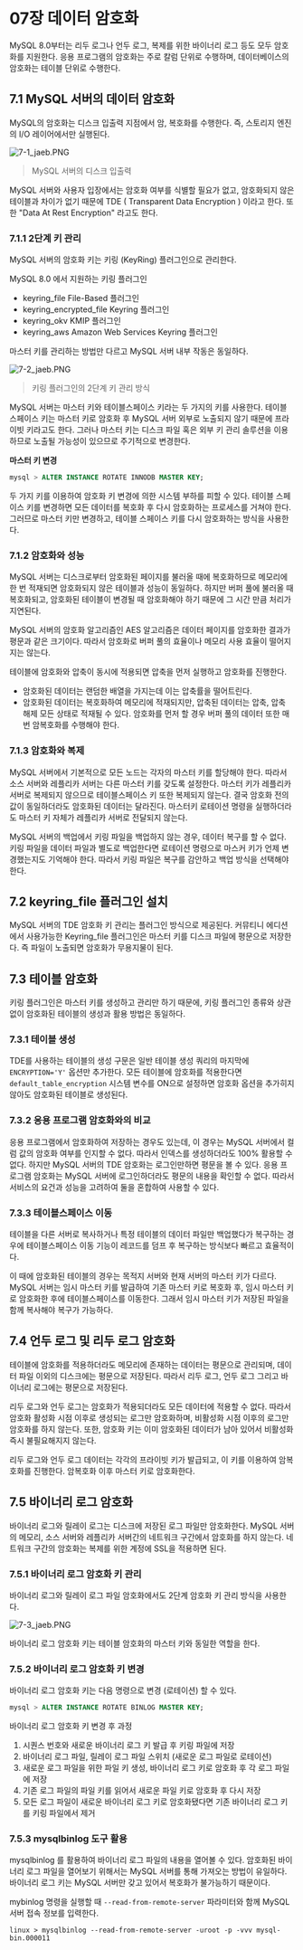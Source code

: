 # 07장 데이터 암호화
MySQL 8.0부터는 리두 로그나 언두 로그, 복제를 위한 바이너리 로그 등도 모두 암호화를 지원한다. 
응용 프로그램의 암호화는 주로 칼럼 단위로 수행하며, 데이터베이스의 암호화는 테이블 단위로 수행한다.

## 7.1 MySQL 서버의 데이터 암호화
MySQL의 암호화는 디스크 입출력 지점에서 암, 복호화를 수행한다. 즉, 스토리지 엔진의 I/O 레이어에서만 실행된다.

![7-1_jaeb.PNG](./images/7-1_jaeb.PNG)
> MySQL 서버의 디스크 입출력

MySQL 서버와 사용자 입장에서는 암호화 여부를 식별할 필요가 없고, 
암호화되지 않은 테이블과 차이가 없기 때문에 TDE ( Transparent Data Encryption ) 이라고 한다.
또한 "Data At Rest Encryption" 라고도 한다.

### 7.1.1 2단계 키 관리
MySQL 서버의 암호화 키는 키링 (KeyRing) 플러그인으로 관리한다.

MySQL 8.0 에서 지원하는 키링 플러그인
- keyring_file File-Based 플러그인
- keyring_encrypted_file Keyring 플러그인
- keyring_okv KMIP 플러그인
- keyring_aws Amazon Web Services Keyring 플러그인

마스터 키를 관리하는 방법만 다르고 MySQL 서버 내부 작동은 동일하다.

![7-2_jaeb.PNG](./images/7-2_jaeb.PNG)
> 키링 플러그인의 2단계 키 관리 방식

MySQL 서버는 마스터 키와 테이블스페이스 키라는 두 가지의 키를 사용한다. 
테이블 스페이스 키는 마스터 키로 암호화 후 MySQL 서버 외부로 노출되지 않기 때문에 프라이빗 키라고도 한다. 
그러나 마스터 키는 디스크 파일 혹은 외부 키 관리 솔루션을 이용하므로 노출될 가능성이 있으므로 주기적으로 변경한다. 

__마스터 키 변경__
```sql
mysql > ALTER INSTANCE ROTATE INNODB MASTER KEY;
```

두 가지 키를 이용하여 암호화 키 변경에 의한 시스템 부하를 피할 수 있다.
테이블 스페이스 키를 변경하면 모든 데이터를 복호화 후 다시 암호화하는 프로세스를 거쳐야 한다. 
그러므로 마스터 키만 변경하고, 테이블 스페이스 키를 다시 암호화하는 방식을 사용한다.

### 7.1.2 암호화와 성능
MySQL 서버는 디스크로부터 암호화된 페이지를 불러올 때에 복호화하므로 
메모리에 한 번 적재되면 암호화되지 않은 테이블과 성능이 동일하다. 
하지만 버퍼 풀에 불러올 때 복호화되고, 암호화된 테이블이 변경될 때 암호화해야 하기 때문에 그 시간 만큼 처리가 지연된다.

MySQL 서버의 암호화 알고리즘인 AES 알고리즘은 데이터 페이지를 암호화한 결과가 평문과 같은 크기이다.
따라서 암호화로 버퍼 풀의 효율이나 메모리 사용 효율이 떨어지지는 않는다.

테이블에 암호화와 압축이 동시에 적용되면 압축을 먼저 실행하고 암호화를 진행한다.
- 암호화된 데이터는 랜덤한 배열을 가지는데 이는 압축률을 떨어트린다.
- 암호화된 데이터는 복호화하여 메모리에 적재되지만, 압축된 데이터는 압축, 압축 해제 모든 상태로 적재될 수 있다. 
암호화를 먼저 할 경우 버퍼 풀의 데이터 또한 매번 암복호화를 수행해야 한다.

### 7.1.3 암호화와 복제
MySQL 서버에서 기본적으로 모든 노드는 각자의 마스터 키를 할당해야 한다. 
따라서 소스 서버와 레플리카 서버는 다른 마스터 키를 갖도록 설정한다. 
마스터 키가 레플리카 서버로 복제되지 않으므로 테이블스페이스 키 또한 복제되지 않는다. 
결국 암호화 전의 값이 동일하더라도 암호화된 데이터는 달라진다. 
마스터키 로테이션 명령을 실행하더라도 마스터 키 자체가 레플리카 서버로 전달되지 않는다.

MySQL 서버의 백업에서 키링 파일을 백업하지 않는 경우, 데이터 복구를 할 수 없다. 
키링 파일을 데이터 파일과 별도로 백업한다면 로테이션 명령으로 마스커 키가 언제 변경했는지도 기억해야 한다. 
따라서 키링 파일은 복구를 감안하고 백업 방식을 선택해야 한다.

## 7.2 keyring_file 플러그인 설치
MySQL 서버의 TDE 암호화 키 관리는 플러그인 방식으로 제공된다. 
커뮤티니 에디션에서 사용가능한 Keyring_file 플러그인은 마스터 키를 디스크 파일에 평문으로 저장한다. 
즉 파일이 노출되면 암호화가 무용지물이 된다.

## 7.3 테이블 암호화
키링 플러그인은 마스터 키를 생성하고 관리만 하기 때문에, 
키링 플러그인 종류와 상관 없이 암호화된 테이블의 생성과 활용 방법은 동일하다.

### 7.3.1 테이블 생성
TDE를 사용하는 테이블의 생성 구문은 일반 테이블 생성 쿼리의 마지막에 `ENCRYPTION='Y'` 옵션만 추가한다.
모든 테이블에 암호화를 적용한다면 `default_table_encryption` 시스템 변수를 ON으로 설정하면 암호화 옵션을 추가히지 않아도 암호화된 테이블로 생성된다.

### 7.3.2 응용 프로그램 암호화와의 비교
응용 프로그램에서 암호화하여 저장하는 경우도 있는데, 이 경우는 MySQL 서버에서 컬럼 값의 암호화 여부를 인지할 수 없다.
따라서 인덱스를 생성하더라도 100% 활용할 수 없다. 
하지만 MySQL 서버의 TDE 암호화는 로그인만하면 평문을 볼 수 있다. 
응용 프로그램 암호화는 MySQL 서버에 로그인하더라도 평문의 내용을 확인할 수 없다.
따라서 서비스의 요건과 성능을 고려하여 둘을 혼합하여 사용할 수 있다.

### 7.3.3 테이블스페이스 이동
테이블을 다른 서버로 복사하거나 특정 테이블의 데이터 파일만 백업했다가 복구하는 경우에 
테이블스페이스 이동 기능이 레코드를 덤프 후 복구하는 방식보다 빠르고 효율적이다.

이 때에 암호화된 테이블의 경우는 목적지 서버와 현재 서버의 마스터 키가 다르다. 
MySQL 서버는 임시 마스터 키를 발급하여 기존 마스터 키로 복호화 후, 임시 마스터 키로 암호화한 후에 테이블스페이스를 이동한다.
그래서 임시 마스터 키가 저장된 파일을 함께 복사해야 복구가 가능하다.

## 7.4 언두 로그 및 리두 로그 암호화
테이블에 암호화를 적용하더라도 메모리에 존재하는 데이터는 평문으로 관리되며, 데이터 파일 이외의 디스크에는 평문으로 저장된다.
따라서 리두 로그, 언두 로그 그리고 바이너리 로그에는 평문으로 저장된다.

리두 로그와 언두 로그는 암호화가 적용되더라도 모든 데이터에 적용할 수 없다. 
따라서 암호화 활성화 시점 이후로 생성되는 로그만 암호화하며, 비활성화 시점 이후의 로그만 암호화를 하지 않는다.
또한, 암호화 키는 이미 암호화된 데이터가 남아 있어서 비활성화 즉시 불필요해지지 않는다.

리두 로그와 언두 로그 데이터는 각각의 프라이빗 키가 발급되고, 이 키를 이용하여 암복호화를 진행한다.
암복호화 이후 마스터 키로 암호화한다.

## 7.5 바이너리 로그 암호화
바이너리 로그와 릴레이 로그는 디스크에 저장된 로그 파일만 암호화한다. 
MySQL 서버의 메모리, 소스 서버와 레플리카 서버간의 네트워크 구간에서 암호화를 하지 않는다. 
네트워크 구간의 암호화는 복제를 위한 계정에 SSL을 적용하면 된다.

### 7.5.1 바이너리 로그 암호화 키 관리
바이너리 로그와 릴레이 로그 파일 암호화에서도 2단계 암호화 키 관리 방식을 사용한다.

![7-3_jaeb.PNG](./images/7-3_jaeb.PNG)

바이너리 로그 암호화 키는 테이블 암호화의 마스터 키와 동일한 역할을 한다.

### 7.5.2 바이너리 로그 암호화 키 변경
바이너리 로그 암호화 키는 다음 명령으로 변경 (로테이션) 할 수 있다.
```sql
mysql > ALTER INSTANCE ROTATE BINLOG MASTER KEY;
```

바이너리 로그 암호화 키 변경 후 과정
1. 시퀀스 번호와 새로운 바이너리 로그 키 발급 후 키링 파일에 저장 
2. 바이너리 로그 파일, 릴레이 로그 파일 스위치 (새로운 로그 파일로 로테이션)
3. 새로운 로그 파일을 위한 파일 키 생성, 바이너리 로그 키로 암호화 후 각 로그 파일에 저장
4. 기존 로그 파일의 파일 키를 읽어서 새로운 파일 키로 암호화 후 다시 저장
5. 모든 로그 파일이 새로운 바이너리 로그 키로 암호화됐다면 기존 바이너리 로그 키를 키링 파일에서 제거

### 7.5.3 mysqlbinlog 도구 활용
mysqlbinlog 를 활용하여 바이너리 로그 파일의 내용을 열어볼 수 있다.
암호화된 바이너리 로그 파일을 열어보기 위해서는 MySQL 서버를 통해 가져오는 방법이 유일하다.
바이너리 로그 키는 MySQL 서버만 갖고 있어서 복호화가 불가능하기 때문이다.

mybinlog 명령을 실행할 때 `--read-from-remote-server` 파라미터와 함께 MySQL 서버 접속 정보를 입력한다.

```shell
linux > mysqlbinlog --read-from-remote-server -uroot -p -vvv mysql-bin.000011
```
